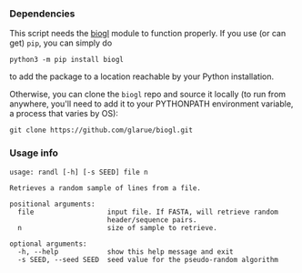 ### Dependencies

This script needs the [biogl](https://github.com/glarue/biogl) module to function properly. If you use (or can get) `pip`, you can simply do

```python3 -m pip install biogl```

to add the package to a location reachable by your Python installation. 

Otherwise, you can clone the `biogl` repo and source it locally (to run from anywhere, you'll need to add it to your PYTHONPATH environment variable, a process that varies by OS):

```git clone https://github.com/glarue/biogl.git```

### Usage info

```
usage: randl [-h] [-s SEED] file n

Retrieves a random sample of lines from a file.

positional arguments:
  file                  input file. If FASTA, will retrieve random
                        header/sequence pairs.
  n                     size of sample to retrieve.

optional arguments:
  -h, --help            show this help message and exit
  -s SEED, --seed SEED  seed value for the pseudo-random algorithm
```
